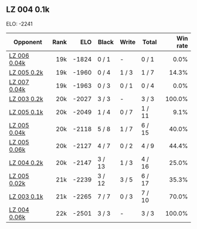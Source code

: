 ## LZ 004 0.1k ##

ELO: -2241

Opponent | Rank | ELO | Black | Write | Total | Win rate
---------|-----:|----:|-------|-------|-------|-------:
[LZ 006 0.04k](LZ%20006%200.04k.md) | 19k | -1824 | 0 / 1 | - | 0 / 1 | 0.0%
[LZ 005 0.2k](LZ%20005%200.2k.md) | 19k | -1960 | 0 / 4 | 1 / 3 | 1 / 7 | 14.3%
[LZ 007 0.04k](LZ%20007%200.04k.md) | 19k | -1963 | 0 / 3 | 0 / 1 | 0 / 4 | 0.0%
[LZ 003 0.2k](LZ%20003%200.2k.md) | 20k | -2027 | 3 / 3 | - | 3 / 3 | 100.0%
[LZ 005 0.1k](LZ%20005%200.1k.md) | 20k | -2049 | 1 / 4 | 0 / 7 | 1 / 11 | 9.1%
[LZ 005 0.04k](LZ%20005%200.04k.md) | 20k | -2118 | 5 / 8 | 1 / 7 | 6 / 15 | 40.0%
[LZ 005 0.06k](LZ%20005%200.06k.md) | 20k | -2127 | 4 / 7 | 0 / 2 | 4 / 9 | 44.4%
[LZ 004 0.2k](LZ%20004%200.2k.md) | 20k | -2147 | 3 / 13 | 1 / 3 | 4 / 16 | 25.0%
[LZ 005 0.02k](LZ%20005%200.02k.md) | 21k | -2239 | 3 / 12 | 3 / 5 | 6 / 17 | 35.3%
[LZ 003 0.1k](LZ%20003%200.1k.md) | 21k | -2265 | 7 / 7 | 0 / 3 | 7 / 10 | 70.0%
[LZ 004 0.06k](LZ%20004%200.06k.md) | 22k | -2501 | 3 / 3 | - | 3 / 3 | 100.0%
